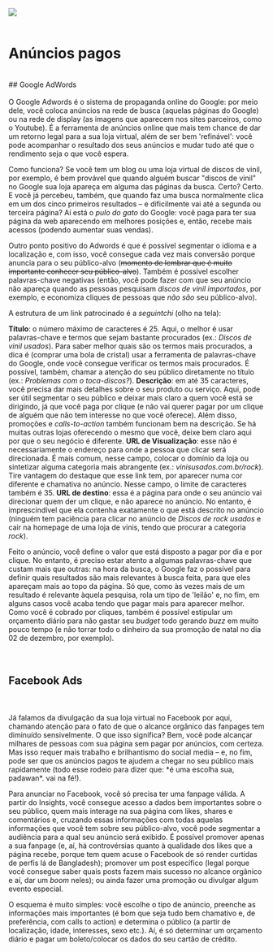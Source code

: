 ![](http://minestore-blog.s3.amazonaws.com/wp-content/uploads/2014/06/images_posts-24-1000x600.png)
<br>
<br>
# Anúncios pagos
<br>
## Google AdWords
<br>
<br>
O Google Adwords é o sistema de propaganda online do Google: por meio dele, você coloca anúncios na rede de busca (aquelas páginas do Google) ou na rede de display (as imagens que aparecem nos sites parceiros, como o Youtube). É a ferramenta de anúncios online que mais tem chance de dar um retorno legal para a sua loja virtual, além de ser bem 'refinável': você pode acompanhar o resultado dos seus anúncios e mudar tudo até que o rendimento seja o que você espera.

Como funciona? Se você tem um blog ou uma loja virtual de discos de vinil, por exemplo, é bem provável que quando alguém buscar "discos de vinil" no Google sua loja apareça em alguma das páginas da busca. Certo? Certo. E você já percebeu, também, que quando faz uma busca normalmente clica em um dos cinco primeiros resultados – e dificilmente vai até a segunda ou terceira página? Aí está o *pulo do gato* do Google: você paga para ter sua página da web aparecendo em melhores posições e, então, recebe mais acessos (podendo aumentar suas vendas).

Outro ponto positivo do Adwords é que é possível segmentar o idioma e a localização e, com isso, você consegue cada vez mais conversão porque anuncia para o seu público-alvo (~~momento de lembrar que é muito importante conhecer seu público-alvo~~). Também é possível escolher palavras-chave negativas (então, você pode fazer com que seu anúncio não apareça quando as pessoas pesquisam *discos de vinil importados*, por exemplo, e economiza cliques de pessoas que *não são* seu público-alvo).

A estrutura de um link patrocinado é a *seguintchi* (olho na tela):

**Título**: o número máximo de caracteres é 25. Aqui, o melhor é usar palavras-chave e termos que sejam bastante procurados (ex.: *Discos de vinil usados*). Para saber melhor quais são os termos mais procurados, a dica é (comprar uma bola de cristal) usar a ferramenta de palavras-chave do Google, onde você consegue verificar os termos mais procurados. É possível, também, chamar a atenção do seu público diretamente no título (ex.: *Problemas com o toca-discos?*).
**Descrição**: em até 35 caracteres, você precisa dar mais detalhes sobre o seu produto ou serviço. Aqui, pode ser útil segmentar o seu público e deixar mais claro a quem você está se dirigindo, já que você paga por clique (e não vai querer pagar por um clique de alguém que não tem interesse no que você oferece). Além disso, promoções e *calls-to-action* também funcionam bem na descrição. Se há muitas outras lojas oferecendo o mesmo que você, deixe bem claro aqui por que o seu negócio é diferente.
**URL de Visualização**: esse não é necessariamente o endereço para onde a pessoa que clicar será direcionada. É mais comum, nesse campo, colocar o domínio da loja ou sintetizar alguma categoria mais abrangente (ex.: *vinisusados.com.br/rock*). Tire vantagem do destaque que esse link tem, por aparecer numa cor diferente e chamativa no anúncio. Nesse campo, o limite de caracteres também é 35.
**URL de destino**: essa é a página para onde o seu anúncio vai direcionar quem der um clique, e não aparece no anúncio. No entanto, é imprescindível que ela contenha exatamente o que está descrito no anúncio (ninguém tem paciência para clicar no anúncio de *Discos de rock usados* e cair na homepage de uma loja de vinis, tendo que procurar a categoria *rock*).

Feito o anúncio, você define o valor que está disposto a pagar por dia e por clique. No entanto, é preciso estar atento a algumas palavras-chave que custam mais que outras: na hora da busca, o Google faz o possível para definir quais resultados são mais relevantes à busca feita, para que eles apareçam mais ao topo da página. Só que, como às vezes mais de um resultado é relevante àquela pesquisa, rola um tipo de 'leilão' e, no fim, em alguns casos você acaba tendo que pagar mais para aparecer melhor. Como você é cobrado por cliques, também é possível estipular um orçamento diário para não gastar seu *budget* todo gerando *buzz* em muito pouco tempo (e não torrar todo o dinheiro da sua promoção de natal no dia 02 de dezembro, por exemplo).
<br>
<br>
<br>
## Facebook Ads
<br>
<br>
Já falamos da divulgação da sua loja virtual no Facebook por aqui, chamando atenção para o fato de que o alcance orgânico das fanpages tem diminuído sensivelmente. O que isso significa? Bem, você pode alcançar milhares de pessoas com sua página sem pagar por anúncios, com certeza. Mas isso requer mais trabalho e brilhantismo do social media – e, no fim, pode ser que os anúncios pagos te ajudem a chegar no seu público mais rapidamente (todo esse rodeio para dizer que: *é uma escolha sua, padawan*. vai na fé!).

Para anunciar no Facebook, você só precisa ter uma fanpage válida. A partir do Insights, você consegue acesso a dados bem importantes sobre o seu público, quem mais interage na sua página com likes, shares e comentários e, cruzando essas informações com todas aquelas informações que você tem sobre seu público-alvo, você pode segmentar a audiência para a qual seu anúncio será exibido. É possível promover apenas a sua fanpage (e, aí, há controvérsias quanto à qualidade dos likes que a página recebe, porque tem quem acuse o Facebook de só render curtidas de perfis lá de Bangladesh); promover um post específico (legal porque você consegue saber quais posts fazem mais sucesso no alcance orgânico e aí, dar um *boom* neles); ou ainda fazer uma promoção ou divulgar algum evento especial.

O esquema é muito simples: você escolhe o tipo de anúncio, preenche as informações mais importantes (é bom que seja tudo bem chamativo e, de preferência, com calls to action) e determina o público (a partir de localização, idade, interesses, sexo etc.). Aí, é só determinar um orçamento diário e pagar um boleto/colocar os dados do seu cartão de crédito.
